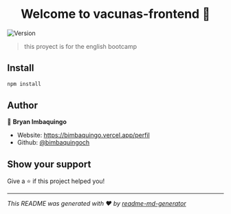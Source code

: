 <h1 align="center">Welcome to vacunas-frontend 👋</h1>
<p>
  <img alt="Version" src="https://img.shields.io/badge/version-0.0.0-blue.svg?cacheSeconds=2592000" />
</p>

> this proyect is for the english bootcamp

## Install

```sh
npm install
```

## Author

👤 **Bryan Imbaquingo**

* Website: https://bimbaquingo.vercel.app/perfil
* Github: [@bimbaquingoch](https://github.com/bimbaquingoch)

## Show your support

Give a ⭐️ if this project helped you!

***
_This README was generated with ❤️ by [readme-md-generator](https://github.com/kefranabg/readme-md-generator)_